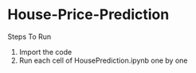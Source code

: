 # House-Price-Prediction
Steps To Run
1. Import the code
2. Run each cell of HousePrediction.ipynb one by one
